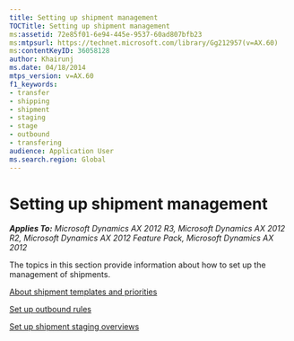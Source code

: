 ```yaml
---
title: Setting up shipment management
TOCTitle: Setting up shipment management
ms:assetid: 72e85f01-6e94-445e-9537-60ad807bfb23
ms:mtpsurl: https://technet.microsoft.com/library/Gg212957(v=AX.60)
ms:contentKeyID: 36058128
author: Khairunj
ms.date: 04/18/2014
mtps_version: v=AX.60
f1_keywords:
- transfer
- shipping
- shipment
- staging
- stage
- outbound
- transfering
audience: Application User
ms.search.region: Global
---
```


# Setting up shipment management 


_**Applies To:** Microsoft Dynamics AX 2012 R3, Microsoft Dynamics AX 2012 R2, Microsoft Dynamics AX 2012 Feature Pack, Microsoft Dynamics AX 2012_

The topics in this section provide information about how to set up the management of shipments.

[About shipment templates and priorities](about-shipment-templates-and-priorities.md)

[Set up outbound rules](set-up-outbound-rules.md)

[Set up shipment staging overviews](set-up-shipment-staging-overviews.md)

  


